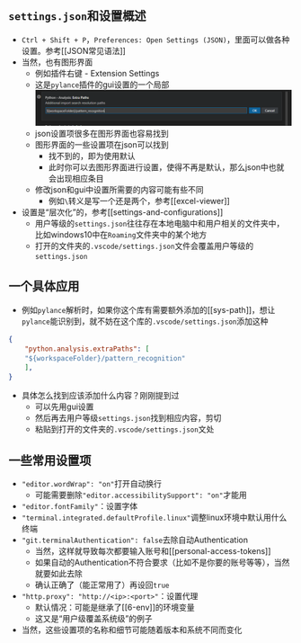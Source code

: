 ## `settings.json`和设置概述
- `Ctrl + Shift + P`，`Preferences: Open Settings (JSON)`，里面可以做各种设置。参考[[JSON常见语法]]
- 当然，也有图形界面
  - 例如插件右键 - Extension Settings
  - 这是`pylance`插件的gui设置的一个局部![](settings-gui.png)
  - json设置项很多在图形界面也容易找到
  - 图形界面的一些设置项在json可以找到
    - 找不到的，即为使用默认
    - 此时你可以去图形界面进行设置，使得不再是默认，那么json中也就会出现相应条目
  - 修改json和gui中设置所需要的内容可能有些不同
    - 例如`\`转义是写一个还是两个，参考[[excel-viewer]]
- 设置是“层次化”的，参考[[settings-and-configurations]]
  - 用户等级的`settings.json`往往存在本地电脑中和用户相关的文件夹中，比如windows10中在`Roaming`文件夹中的某个地方
  - 打开的文件夹的`.vscode/settings.json`文件会覆盖用户等级的`settings.json`
## 一个具体应用
- 例如`pylance`解析时，如果你这个库有需要额外添加的[[sys-path]]，想让`pylance`能识别到，就不妨在这个库的`.vscode/settings.json`添加这种
```json
{
    "python.analysis.extraPaths": [
    "${workspaceFolder}/pattern_recognition"
    ],
}
```
- 具体怎么找到应该添加什么内容？刚刚提到过
  - 可以先用gui设置
  - 然后再去用户等级`settings.json`找到相应内容，剪切
  - 粘贴到打开的文件夹的`.vscode/settings.json`文处
## 一些常用设置项
- `"editor.wordWrap": "on"`打开自动换行
  - 可能需要删除`"editor.accessibilitySupport": "on"`才能用
- `"editor.fontFamily"`：设置字体
- `"terminal.integrated.defaultProfile.linux"`调整linux环境中默认用什么终端
- `"git.terminalAuthentication": false`去除自动Authentication
  - 当然，这样就导致每次都要输入账号和[[personal-access-tokens]]
  - 如果自动的Authentication不符合要求（比如不是你要的账号等等），当然就要如此去除
  - 确认正确了（能正常用了）再设回`true`
- `"http.proxy": "http://<ip>:<port>"`：设置代理
  - 默认情况：可能是继承了[[6-env]]的环境变量
  - 这又是“用户级覆盖系统级”的例子
- 当然，这些设置项的名称和细节可能随着版本和系统不同而变化